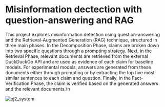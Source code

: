 # Misinformation dectection with question-answering and RAG

This project explores misinformation detection using question-answering and the Retrieval-Augmented Generation (RAG) technique, structured in three main phases. In the Decomposition Phase, claims are broken down into two specific questions through a prompting strategy. Next, in the Retrieval Phase, relevant documents are retrieved from the external DuckDuckGo API and are used as evidence of each claim for baseline models. For experimental models, answers are generated from these documents either through prompting or by extracting the top five most similar sentences to each claim and question. Finally, in the Fact-Verification Phase, the claim is verified based on the generated answers and the relevant documents.\n

![pj2_system](https://github.com/user-attachments/assets/78a2bca8-0f78-4f27-9470-fc4a2414b698)
